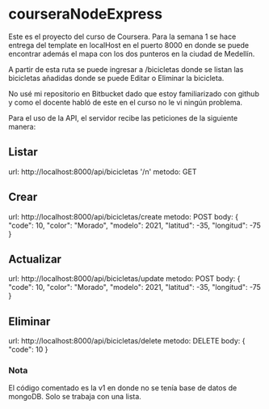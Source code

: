 # courseraNodeExpress

Este es el proyecto del curso de Coursera. Para la semana 1 se hace entrega del template en localHost en el puerto 8000 en donde se puede encontrar además el mapa con los dos punteros en la ciudad de Medellín.

A partir de esta ruta se puede ingresar a /bicicletas donde se listan las bicicletas añadidas donde se puede Editar o Eliminar la bicicleta.

No usé mi repositorio en Bitbucket dado que estoy familiarizado con github y como el docente habló de este en el curso no le vi ningún problema.

Para el uso de la API, el servidor recibe las peticiones de la siguiente manera:

## Listar 
url: http://localhost:8000/api/bicicletas '/n'
metodo: GET

## Crear
url: http://localhost:8000/api/bicicletas/create
metodo: POST
body: {
"code": 10, 
"color": "Morado", 
"modelo": 2021, 
"latitud": -35, 
"longitud": -75
}

## Actualizar
url: http://localhost:8000/api/bicicletas/update
metodo: POST
body: {
"code": 10, 
"color": "Morado", 
"modelo": 2021, 
"latitud": -35, 
"longitud": -75
}

## Eliminar
url: http://localhost:8000/api/bicicletas/delete
metodo: DELETE
body: {
"code": 10
}

### Nota
El código comentado es la v1 en donde no se tenía base de datos de mongoDB. Solo se trabaja con una lista.
